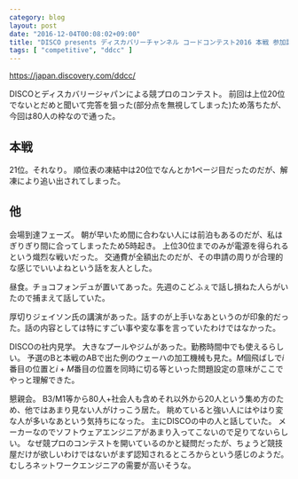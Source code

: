 ```yaml
---
category: blog
layout: post
date: "2016-12-04T00:08:02+09:00"
title: "DISCO presents ディスカバリーチャンネル コードコンテスト2016 本戦 参加記"
tags: [ "competitive", "ddcc" ]
---
```


<https://japan.discovery.com/ddcc/>

DISCOとディスカバリージャパンによる競プロのコンテスト。
前回は上位$20$位でないとだめと聞いて完答を狙った(部分点を無視してしまった)ため落ちたが、今回は$80$人の枠なので通った。

## 本戦

$21$位。それなり。
順位表の凍結中は$20$位でなんとか$1$ページ目だったのだが、解凍により追い出されてしまった。

## 他

会場到達フェーズ。
朝が早いため間に合わない人には前泊もあるのだが、私はぎりぎり間に合ってしまったため$5$時起き。
上位$30$位までのみが電源を得られるという熾烈な戦いだった。
交通費が全額出たのだが、その申請の周りが合理的な感じでいいよねという話を友人とした。

昼食。チョコフォンデュが置いてあった。先週のこどふぇで話し損ねた人らがいたので捕まえて話していた。

厚切りジェイソン氏の講演があった。話すのが上手いなあというのが印象的だった。話の内容としては特にすごい事や変な事を言っていたわけではなかった。

DISCOの社内見学。
大きなプールやジムがあった。勤務時間中でも使えるらしい。
予選のBと本戦のABで出た例のウェーハの加工機械も見た。$M$個飛ばしで$i$番目の位置と$i+M$番目の位置を同時に切る等といった問題設定の意味がここでやっと理解できた。

懇親会。
B3/M1等から$80$人+社会人も含めそれ以外から$20$人という集め方のため、他ではあまり見ない人がけっこう居た。
眺めていると強い人にはやはり変な人が多いなあという気持ちになった。
主にDISCOの中の人と話していた。
メーカーなのでソフトウェアエンジニアがあまり入ってこないので足りてないらしい。
なぜ競プロのコンテストを開いているのかと疑問だったが、ちょうど競技屋だけが欲しいわけではないがまず認知されるところからという感じのようだ。
むしろネットワークエンジニアの需要が高いそうな。
